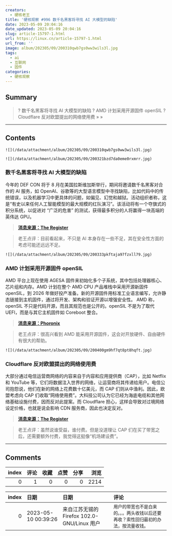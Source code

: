 ```yaml
---
creators:
  - 硬核老王
title: '硬核观察 #996 数千名黑客将寻找 AI 大模型的缺陷'
date: 2023-05-09 20:04:16
date_updated: 2023-05-09 20:04:16
slug: article-15797-1.html
url: https://linux.cn/article-15797-1.html
url_from: ''
image: album/202305/09/200310qwb7gs0ww3wils3l.jpg
tags:
  - ai
  - 互联网
  - 固件
categories:
  - 硬核观察
---
```


## Summary

> ? 数千名黑客将寻找 AI 大模型的缺陷
> ? AMD 计划采用开源固件 openSIL
> ? Cloudflare 反对欧盟提出的网络使用费
> » 
> »

***

<!-- more -->

## Contents

`![](/data/attachment/album/202305/09/200310qwb7gs0ww3wils3l.jpg)`

`![](/data/attachment/album/202305/09/200321bzd7da0eme0rxmrr.jpg)`

### 数千名黑客将寻找 AI 大模型的缺陷

今年的 DEF CON 将于 8 月在美国拉斯维加斯举行，期间将邀请数千名黑客对合作的 AI 服务，如 OpenAI、谷歌等的大型语言模型中寻找缺陷，比如代码中的传统错误，以及机器学习中更具体的问题，如偏见、幻觉和越狱。活动组织者称，这是“有史以来任何人工智能模型的最大规模的红队演习”。该活动将有一个夺旗式的积分系统，以促进对 “广泛的危害” 的测试，获得最多积分的人将赢得一块高端的英伟达 GPU。

> 
> **[消息来源：The Register](https://www.theregister.com/2023/05/06/ai_hacking_defcon/)**
> 
> 
> 

> 
> 老王点评：目前看起来，不只是 AI 本身存在一些不足，其在安全性方面的考虑可能还远远不足。
> 
> 
> 

`![](/data/attachment/album/202305/09/200333pkftaja97fzxll79.jpg)`

### AMD 计划采用开源固件 openSIL

AMD 平台上现在使用 AGESA 固件来初始化多个子系统，其中包括处理器核心、芯片组和内存。AMD 计划在整个 AMD CPU 产品堆栈中采用开源新固件 openSIL，到 2026 年做好投产准备。新的开源固件用标准工业语言编写，允许静态链接到主机固件，通过将开发、架构和验证开源以增强安全性。 AMD 称，openSIL 不只是代码开源，而且其规范也是公开的。openSIL 不是为了取代 UEFI，而是与其它主机固件如 Coreboot 整合。

> 
> **[消息来源：Phoronix](https://www.phoronix.com/news/AMD-openSIL-Replace-AGESA)**
> 
> 
> 

> 
> 老王点评：很高兴看到 AMD 能采用开源固件，这会对开放硬件、自由硬件有很大的帮助。
> 
> 
> 

`![](/data/attachment/album/202305/09/200400gm9hf7qt8pt8hqft.jpg)`

### Cloudflare 反对欧盟提出的网络使用费

大部分通过电信运营商网络的内容来自于内容和应用提供商（CAP），比如 Netflix 和 YouTube 等，它们将数据注入世界的网络，让运营商将其传递给用户。电信公司抱怨说，他们在新的网络上花费数十亿美元，而 CAP 们则从中渔利。因此，欧盟考虑向 CAP 们收取“网络使用费”。大科技公司认为它已经为海底电缆和其他网络基础设施付费，因而反对此提案。而 Cloudflare 担心，这样会导致对过境网络设定价格，也就是说会影响 CDN 服务商，因此也决定反对。

> 
> **[消息来源：The Register](https://www.theregister.com/2023/05/09/cloudflare_opposes_europes_network_usage_charges/)**
> 
> 
> 

> 
> 老王点评：虽然说谁受益，谁付费。但是没道理让 CAP 们在买了带宽之后，还需要额外付费，我觉得这挺像“机场建设费”。
> 
> 
>

***

## Comments


|   index |   评论 |   收藏 |   点赞 |   分享 |   浏览 |
|--------:|-------:|-------:|-------:|-------:|-------:|
|       0 |      1 |      0 |      0 |      0 |   2214 |

|   index | 日期                | 日期                                        | 评论                                                                                 |
|--------:|:--------------------|:--------------------------------------------|:-------------------------------------------------------------------------------------|
|       0 | 2023-05-10 00:39:26 | 来自江苏无锡的 Firefox 102.0-GNU/Linux 用户 | `用户的带宽也不是白来的。。。两头收钱以后还要再收？索性回归最初的办法，按流量收钱。` |
